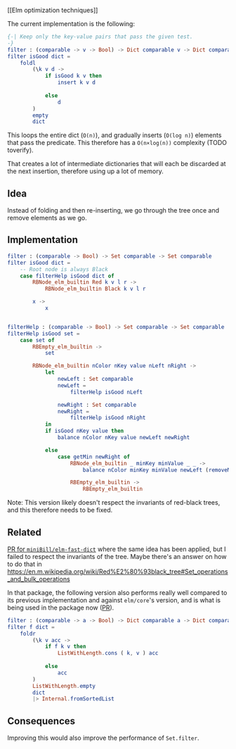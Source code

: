 [[Elm optimization techniques]]

The current implementation is the following:

```elm
{-| Keep only the key-value pairs that pass the given test.  
-}  
filter : (comparable -> v -> Bool) -> Dict comparable v -> Dict comparable v  
filter isGood dict =  
    foldl  
        (\k v d ->  
            if isGood k v then  
                insert k v d  
  
            else  
                d  
        )  
        empty  
        dict
```

This loops the entire dict (`O(n)`), and gradually inserts (`O(log n)`) elements that pass the predicate. This therefore has a `O(n×log(n))` complexity (TODO toverify).

That creates a lot of intermediate dictionaries that will each be discarded at the next insertion, therefore using up a lot of memory.

## Idea

Instead of folding and then re-inserting, we go through the tree once and remove elements as we go.

## Implementation

```elm
filter : (comparable -> Bool) -> Set comparable -> Set comparable
filter isGood dict =
    -- Root node is always Black
    case filterHelp isGood dict of
        RBNode_elm_builtin Red k v l r ->
            RBNode_elm_builtin Black k v l r

        x ->
            x


filterHelp : (comparable -> Bool) -> Set comparable -> Set comparable
filterHelp isGood set =
    case set of
        RBEmpty_elm_builtin ->
            set

        RBNode_elm_builtin nColor nKey value nLeft nRight ->
            let
                newLeft : Set comparable
                newLeft =
                    filterHelp isGood nLeft

                newRight : Set comparable
                newRight =
                    filterHelp isGood nRight
            in
            if isGood nKey value then
                balance nColor nKey value newLeft newRight

            else
                case getMin newRight of
                    RBNode_elm_builtin _ minKey minValue _ _ ->
                        balance nColor minKey minValue newLeft (removeMin newRight)

                    RBEmpty_elm_builtin ->
                        RBEmpty_elm_builtin
```

Note: This version likely doesn't respect the invariants of red-black trees, and this therefore needs to be fixed.
## Related

[PR for `miniBill/elm-fast-dict`](https://github.com/miniBill/elm-fast-dict/pull/5) where the same idea has been applied, but I failed to respect the invariants of the tree. Maybe there's an answer on how to do that in https://en.m.wikipedia.org/wiki/Red%E2%80%93black_tree#Set_operations_and_bulk_operations

In that package, the following version also performs really well compared to its previous implementation and against `elm/core`'s version, and is what is being used in the package now ([PR](https://github.com/miniBill/elm-fast-dict/pull/11)).

```elm
filter : (comparable -> a -> Bool) -> Dict comparable a -> Dict comparable a
filter f dict =
    foldr
        (\k v acc ->
            if f k v then
                ListWithLength.cons ( k, v ) acc
        
            else
                acc
        )
        ListWithLength.empty
        dict
        |> Internal.fromSortedList
```

## Consequences

Improving this would also improve the performance of `Set.filter`.